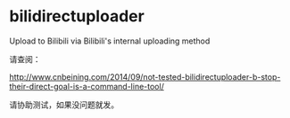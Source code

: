 bilidirectuploader
==================

Upload to Bilibili via Bilibili's internal uploading method


请查阅：

http://www.cnbeining.com/2014/09/not-tested-bilidirectuploader-b-stop-their-direct-goal-is-a-command-line-tool/

请协助测试，如果没问题就发。
